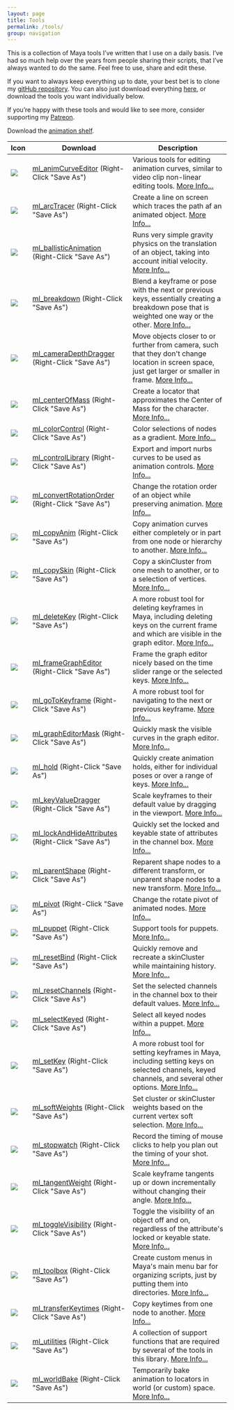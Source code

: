 ```yaml
---
layout: page
title: Tools
permalink: /tools/
group: navigation
---
```


This is a collection of Maya tools I’ve written that I use on a daily basis. I’ve had so much help over the years from people sharing their scripts, that I’ve always wanted to do the same. Feel free to use, share and edit these.

If you want to always keep everything up to date, your best bet is to clone my [gitHub repository](https://github.com/morganloomis/ml_tools). You can also just download everything [here](https://github.com/morganloomis/ml_tools/archive/master.zip), or download the tools you want individually below.

If you’re happy with these tools and would like to see more, consider supporting my [Patreon](https://www.patreon.com/morganloomis).

Download the [animation shelf](https://raw.githubusercontent.com/morganloomis/ml_tools/master/shelves/shelf_MLAnim.mel).

| Icon | Download | Description |
|-|-|-|
| <a href="https://raw.githubusercontent.com/morganloomis/ml_tools/master/icons/ml_animCurveEditor.png" download="ml_animCurveEditor"> <img src="https://raw.githubusercontent.com/morganloomis/ml_tools/master/icons/ml_animCurveEditor.png"/></a> | <a href="https://raw.githubusercontent.com/morganloomis/ml_tools/master/scripts/ml_animCurveEditor.py" download="ml_animCurveEditor">ml_animCurveEditor</a> (Right-Click "Save As") |  Various tools for editing animation curves, similar to video clip non-linear editing tools. [More Info...](http://morganloomis.com/tool/ml_animCurveEditor/) |
| <a href="https://raw.githubusercontent.com/morganloomis/ml_tools/master/icons/ml_arcTracer.png" download="ml_arcTracer"> <img src="https://raw.githubusercontent.com/morganloomis/ml_tools/master/icons/ml_arcTracer.png"/></a> | <a href="https://raw.githubusercontent.com/morganloomis/ml_tools/master/scripts/ml_arcTracer.py" download="ml_arcTracer">ml_arcTracer</a> (Right-Click "Save As") |  Create a line on screen which traces the path af an animated object. [More Info...](http://morganloomis.com/tool/ml_arcTracer/) |
| <a href="https://raw.githubusercontent.com/morganloomis/ml_tools/master/icons/ml_default.png" download="ml_ballisticAnimation"> <img src="https://raw.githubusercontent.com/morganloomis/ml_tools/master/icons/ml_default.png"/></a> | <a href="https://raw.githubusercontent.com/morganloomis/ml_tools/master/scripts/ml_ballisticAnimation.py" download="ml_ballisticAnimation">ml_ballisticAnimation</a> (Right-Click "Save As") |  Runs very simple gravity physics on the translation of an object, taking into account initial velocity. [More Info...](http://morganloomis.com/tool/ml_ballisticAnimation/) |
| <a href="https://raw.githubusercontent.com/morganloomis/ml_tools/master/icons/ml_breakdown.png" download="ml_breakdown"> <img src="https://raw.githubusercontent.com/morganloomis/ml_tools/master/icons/ml_breakdown.png"/></a> | <a href="https://raw.githubusercontent.com/morganloomis/ml_tools/master/scripts/ml_breakdown.py" download="ml_breakdown">ml_breakdown</a> (Right-Click "Save As") |  Blend a keyframe or pose with the next or previous keys, essentially creating a breakdown pose that is weighted one way or the other. [More Info...](http://morganloomis.com/tool/ml_breakdown/) |
| <a href="https://raw.githubusercontent.com/morganloomis/ml_tools/master/icons/ml_cameraDepthDragger.png" download="ml_cameraDepthDragger"> <img src="https://raw.githubusercontent.com/morganloomis/ml_tools/master/icons/ml_cameraDepthDragger.png"/></a> | <a href="https://raw.githubusercontent.com/morganloomis/ml_tools/master/scripts/ml_cameraDepthDragger.py" download="ml_cameraDepthDragger">ml_cameraDepthDragger</a> (Right-Click "Save As") |  Move objects closer to or further from camera, such that they don't change location in screen space, just get larger or smaller in frame. [More Info...](http://morganloomis.com/tool/ml_cameraDepthDragger/) |
| <a href="https://raw.githubusercontent.com/morganloomis/ml_tools/master/icons/ml_default.png" download="ml_centerOfMass"> <img src="https://raw.githubusercontent.com/morganloomis/ml_tools/master/icons/ml_default.png"/></a> | <a href="https://raw.githubusercontent.com/morganloomis/ml_tools/master/scripts/ml_centerOfMass.py" download="ml_centerOfMass">ml_centerOfMass</a> (Right-Click "Save As") |  Create a locator that approximates the Center of Mass for the character. [More Info...](http://morganloomis.com/tool/ml_centerOfMass/) |
| <a href="https://raw.githubusercontent.com/morganloomis/ml_tools/master/icons/ml_default.png" download="ml_colorControl"> <img src="https://raw.githubusercontent.com/morganloomis/ml_tools/master/icons/ml_default.png"/></a> | <a href="https://raw.githubusercontent.com/morganloomis/ml_tools/master/scripts/ml_colorControl.py" download="ml_colorControl">ml_colorControl</a> (Right-Click "Save As") |  Color selections of nodes as a gradient. [More Info...](http://morganloomis.com/tool/ml_colorControl/) |
| <a href="https://raw.githubusercontent.com/morganloomis/ml_tools/master/icons/ml_default.png" download="ml_controlLibrary"> <img src="https://raw.githubusercontent.com/morganloomis/ml_tools/master/icons/ml_default.png"/></a> | <a href="https://raw.githubusercontent.com/morganloomis/ml_tools/master/scripts/ml_controlLibrary.py" download="ml_controlLibrary">ml_controlLibrary</a> (Right-Click "Save As") |  Export and import nurbs curves to be used as animation controls. [More Info...](http://morganloomis.com/tool/ml_controlLibrary/) |
| <a href="https://raw.githubusercontent.com/morganloomis/ml_tools/master/icons/ml_convertRotationOrder.png" download="ml_convertRotationOrder"> <img src="https://raw.githubusercontent.com/morganloomis/ml_tools/master/icons/ml_convertRotationOrder.png"/></a> | <a href="https://raw.githubusercontent.com/morganloomis/ml_tools/master/scripts/ml_convertRotationOrder.py" download="ml_convertRotationOrder">ml_convertRotationOrder</a> (Right-Click "Save As") |  Change the rotation order of an object while preserving animation. [More Info...](http://morganloomis.com/tool/ml_convertRotationOrder/) |
| <a href="https://raw.githubusercontent.com/morganloomis/ml_tools/master/icons/ml_copyAnim.png" download="ml_copyAnim"> <img src="https://raw.githubusercontent.com/morganloomis/ml_tools/master/icons/ml_copyAnim.png"/></a> | <a href="https://raw.githubusercontent.com/morganloomis/ml_tools/master/scripts/ml_copyAnim.py" download="ml_copyAnim">ml_copyAnim</a> (Right-Click "Save As") |  Copy animation curves either completely or in part from one node or hierarchy to another. [More Info...](http://morganloomis.com/tool/ml_copyAnim/) |
| <a href="https://raw.githubusercontent.com/morganloomis/ml_tools/master/icons/ml_default.png" download="ml_copySkin"> <img src="https://raw.githubusercontent.com/morganloomis/ml_tools/master/icons/ml_default.png"/></a> | <a href="https://raw.githubusercontent.com/morganloomis/ml_tools/master/scripts/ml_copySkin.py" download="ml_copySkin">ml_copySkin</a> (Right-Click "Save As") |  Copy a skinCluster from one mesh to another, or to a selection of vertices. [More Info...](http://morganloomis.com/tool/ml_copySkin/) |
| <a href="https://raw.githubusercontent.com/morganloomis/ml_tools/master/icons/ml_deleteKey.png" download="ml_deleteKey"> <img src="https://raw.githubusercontent.com/morganloomis/ml_tools/master/icons/ml_deleteKey.png"/></a> | <a href="https://raw.githubusercontent.com/morganloomis/ml_tools/master/scripts/ml_deleteKey.py" download="ml_deleteKey">ml_deleteKey</a> (Right-Click "Save As") |  A more robust tool for deleting keyframes in Maya, including deleting keys on the current frame and which are visible in the graph editor. [More Info...](http://morganloomis.com/tool/ml_deleteKey/) |
| <a href="https://raw.githubusercontent.com/morganloomis/ml_tools/master/icons/ml_default.png" download="ml_frameGraphEditor"> <img src="https://raw.githubusercontent.com/morganloomis/ml_tools/master/icons/ml_default.png"/></a> | <a href="https://raw.githubusercontent.com/morganloomis/ml_tools/master/scripts/ml_frameGraphEditor.py" download="ml_frameGraphEditor">ml_frameGraphEditor</a> (Right-Click "Save As") |  Frame the graph editor nicely based on the time slider range or the selected keys. [More Info...](http://morganloomis.com/tool/ml_frameGraphEditor/) |
| <a href="https://raw.githubusercontent.com/morganloomis/ml_tools/master/icons/ml_goToKeyframe.png" download="ml_goToKeyframe"> <img src="https://raw.githubusercontent.com/morganloomis/ml_tools/master/icons/ml_goToKeyframe.png"/></a> | <a href="https://raw.githubusercontent.com/morganloomis/ml_tools/master/scripts/ml_goToKeyframe.py" download="ml_goToKeyframe">ml_goToKeyframe</a> (Right-Click "Save As") |  A more robust tool for navigating to the next or previous keyframe. [More Info...](http://morganloomis.com/tool/ml_goToKeyframe/) |
| <a href="https://raw.githubusercontent.com/morganloomis/ml_tools/master/icons/ml_default.png" download="ml_graphEditorMask"> <img src="https://raw.githubusercontent.com/morganloomis/ml_tools/master/icons/ml_default.png"/></a> | <a href="https://raw.githubusercontent.com/morganloomis/ml_tools/master/scripts/ml_graphEditorMask.py" download="ml_graphEditorMask">ml_graphEditorMask</a> (Right-Click "Save As") |  Quickly mask the visible curves in the graph editor. [More Info...](http://morganloomis.com/tool/ml_graphEditorMask/) |
| <a href="https://raw.githubusercontent.com/morganloomis/ml_tools/master/icons/ml_hold.png" download="ml_hold"> <img src="https://raw.githubusercontent.com/morganloomis/ml_tools/master/icons/ml_hold.png"/></a> | <a href="https://raw.githubusercontent.com/morganloomis/ml_tools/master/scripts/ml_hold.py" download="ml_hold">ml_hold</a> (Right-Click "Save As") |  Quickly create animation holds, either for individual poses or over a range of keys. [More Info...](http://morganloomis.com/tool/ml_hold/) |
| <a href="https://raw.githubusercontent.com/morganloomis/ml_tools/master/icons/ml_keyValueDragger.png" download="ml_keyValueDragger"> <img src="https://raw.githubusercontent.com/morganloomis/ml_tools/master/icons/ml_keyValueDragger.png"/></a> | <a href="https://raw.githubusercontent.com/morganloomis/ml_tools/master/scripts/ml_keyValueDragger.py" download="ml_keyValueDragger">ml_keyValueDragger</a> (Right-Click "Save As") |  Scale keyframes to their default value by dragging in the viewport. [More Info...](http://morganloomis.com/tool/ml_keyValueDragger/) |
| <a href="https://raw.githubusercontent.com/morganloomis/ml_tools/master/icons/ml_default.png" download="ml_lockAndHideAttributes"> <img src="https://raw.githubusercontent.com/morganloomis/ml_tools/master/icons/ml_default.png"/></a> | <a href="https://raw.githubusercontent.com/morganloomis/ml_tools/master/scripts/ml_lockAndHideAttributes.py" download="ml_lockAndHideAttributes">ml_lockAndHideAttributes</a> (Right-Click "Save As") |  Quickly set the locked and keyable state of attributes in the channel box. [More Info...](http://morganloomis.com/tool/ml_lockAndHideAttributes/) |
| <a href="https://raw.githubusercontent.com/morganloomis/ml_tools/master/icons/ml_default.png" download="ml_parentShape"> <img src="https://raw.githubusercontent.com/morganloomis/ml_tools/master/icons/ml_default.png"/></a> | <a href="https://raw.githubusercontent.com/morganloomis/ml_tools/master/scripts/ml_parentShape.py" download="ml_parentShape">ml_parentShape</a> (Right-Click "Save As") |  Reparent shape nodes to a different transform, or unparent shape nodes to a new transform. [More Info...](http://morganloomis.com/tool/ml_parentShape/) |
| <a href="https://raw.githubusercontent.com/morganloomis/ml_tools/master/icons/ml_default.png" download="ml_pivot"> <img src="https://raw.githubusercontent.com/morganloomis/ml_tools/master/icons/ml_default.png"/></a> | <a href="https://raw.githubusercontent.com/morganloomis/ml_tools/master/scripts/ml_pivot.py" download="ml_pivot">ml_pivot</a> (Right-Click "Save As") |  Change the rotate pivot of animated nodes. [More Info...](http://morganloomis.com/tool/ml_pivot/) |
| <a href="https://raw.githubusercontent.com/morganloomis/ml_tools/master/icons/ml_default.png" download="ml_puppet"> <img src="https://raw.githubusercontent.com/morganloomis/ml_tools/master/icons/ml_default.png"/></a> | <a href="https://raw.githubusercontent.com/morganloomis/ml_tools/master/scripts/ml_puppet.py" download="ml_puppet">ml_puppet</a> (Right-Click "Save As") |  Support tools for puppets. [More Info...](http://morganloomis.com/tool/ml_puppet/) |
| <a href="https://raw.githubusercontent.com/morganloomis/ml_tools/master/icons/ml_default.png" download="ml_resetBind"> <img src="https://raw.githubusercontent.com/morganloomis/ml_tools/master/icons/ml_default.png"/></a> | <a href="https://raw.githubusercontent.com/morganloomis/ml_tools/master/scripts/ml_resetBind.py" download="ml_resetBind">ml_resetBind</a> (Right-Click "Save As") |  Quickly remove and recreate a skinCluster while maintaining history. [More Info...](http://morganloomis.com/tool/ml_resetBind/) |
| <a href="https://raw.githubusercontent.com/morganloomis/ml_tools/master/icons/ml_resetChannels.png" download="ml_resetChannels"> <img src="https://raw.githubusercontent.com/morganloomis/ml_tools/master/icons/ml_resetChannels.png"/></a> | <a href="https://raw.githubusercontent.com/morganloomis/ml_tools/master/scripts/ml_resetChannels.py" download="ml_resetChannels">ml_resetChannels</a> (Right-Click "Save As") |  Set the selected channels in the channel box to their default values. [More Info...](http://morganloomis.com/tool/ml_resetChannels/) |
| <a href="https://raw.githubusercontent.com/morganloomis/ml_tools/master/icons/ml_selectKeyed.png" download="ml_selectKeyed"> <img src="https://raw.githubusercontent.com/morganloomis/ml_tools/master/icons/ml_selectKeyed.png"/></a> | <a href="https://raw.githubusercontent.com/morganloomis/ml_tools/master/scripts/ml_selectKeyed.py" download="ml_selectKeyed">ml_selectKeyed</a> (Right-Click "Save As") |  Select all keyed nodes within a puppet. [More Info...](http://morganloomis.com/tool/ml_selectKeyed/) |
| <a href="https://raw.githubusercontent.com/morganloomis/ml_tools/master/icons/ml_setKey.png" download="ml_setKey"> <img src="https://raw.githubusercontent.com/morganloomis/ml_tools/master/icons/ml_setKey.png"/></a> | <a href="https://raw.githubusercontent.com/morganloomis/ml_tools/master/scripts/ml_setKey.py" download="ml_setKey">ml_setKey</a> (Right-Click "Save As") |  A more robust tool for setting keyframes in Maya, including setting keys on selected channels, keyed channels, and several other options. [More Info...](http://morganloomis.com/tool/ml_setKey/) |
| <a href="https://raw.githubusercontent.com/morganloomis/ml_tools/master/icons/ml_default.png" download="ml_softWeights"> <img src="https://raw.githubusercontent.com/morganloomis/ml_tools/master/icons/ml_default.png"/></a> | <a href="https://raw.githubusercontent.com/morganloomis/ml_tools/master/scripts/ml_softWeights.py" download="ml_softWeights">ml_softWeights</a> (Right-Click "Save As") |  Set cluster or skinCluster weights based on the current vertex soft selection. [More Info...](http://morganloomis.com/tool/ml_softWeights/) |
| <a href="https://raw.githubusercontent.com/morganloomis/ml_tools/master/icons/ml_stopwatch.png" download="ml_stopwatch"> <img src="https://raw.githubusercontent.com/morganloomis/ml_tools/master/icons/ml_stopwatch.png"/></a> | <a href="https://raw.githubusercontent.com/morganloomis/ml_tools/master/scripts/ml_stopwatch.py" download="ml_stopwatch">ml_stopwatch</a> (Right-Click "Save As") |  Record the timing of mouse clicks to help you plan out the timing of your shot. [More Info...](http://morganloomis.com/tool/ml_stopwatch/) |
| <a href="https://raw.githubusercontent.com/morganloomis/ml_tools/master/icons/ml_tangentWeight.png" download="ml_tangentWeight"> <img src="https://raw.githubusercontent.com/morganloomis/ml_tools/master/icons/ml_tangentWeight.png"/></a> | <a href="https://raw.githubusercontent.com/morganloomis/ml_tools/master/scripts/ml_tangentWeight.py" download="ml_tangentWeight">ml_tangentWeight</a> (Right-Click "Save As") |  Scale keyframe tangents up or down incrementally without changing their angle. [More Info...](http://morganloomis.com/tool/ml_tangentWeight/) |
| <a href="https://raw.githubusercontent.com/morganloomis/ml_tools/master/icons/ml_toggleVisibility.png" download="ml_toggleVisibility"> <img src="https://raw.githubusercontent.com/morganloomis/ml_tools/master/icons/ml_toggleVisibility.png"/></a> | <a href="https://raw.githubusercontent.com/morganloomis/ml_tools/master/scripts/ml_toggleVisibility.py" download="ml_toggleVisibility">ml_toggleVisibility</a> (Right-Click "Save As") |  Toggle the visibility of an object off and on, regardless of the attribute's locked or keyable state. [More Info...](http://morganloomis.com/tool/ml_toggleVisibility/) |
| <a href="https://raw.githubusercontent.com/morganloomis/ml_tools/master/icons/ml_default.png" download="ml_toolbox"> <img src="https://raw.githubusercontent.com/morganloomis/ml_tools/master/icons/ml_default.png"/></a> | <a href="https://raw.githubusercontent.com/morganloomis/ml_tools/master/scripts/ml_toolbox.py" download="ml_toolbox">ml_toolbox</a> (Right-Click "Save As") |  Create custom menus in Maya's main menu bar for organizing scripts, just by putting them into directories. [More Info...](http://morganloomis.com/tool/ml_toolbox/) |
| <a href="https://raw.githubusercontent.com/morganloomis/ml_tools/master/icons/ml_transferKeytimes.png" download="ml_transferKeytimes"> <img src="https://raw.githubusercontent.com/morganloomis/ml_tools/master/icons/ml_transferKeytimes.png"/></a> | <a href="https://raw.githubusercontent.com/morganloomis/ml_tools/master/scripts/ml_transferKeytimes.py" download="ml_transferKeytimes">ml_transferKeytimes</a> (Right-Click "Save As") |  Copy keytimes from one node to another. [More Info...](http://morganloomis.com/tool/ml_transferKeytimes/) |
| <a href="https://raw.githubusercontent.com/morganloomis/ml_tools/master/icons/ml_default.png" download="ml_utilities"> <img src="https://raw.githubusercontent.com/morganloomis/ml_tools/master/icons/ml_default.png"/></a> | <a href="https://raw.githubusercontent.com/morganloomis/ml_tools/master/scripts/ml_utilities.py" download="ml_utilities">ml_utilities</a> (Right-Click "Save As") |  A collection of support functions that are required by several of the tools in this library. [More Info...](http://morganloomis.com/tool/ml_utilities/) |
| <a href="https://raw.githubusercontent.com/morganloomis/ml_tools/master/icons/ml_worldBake.png" download="ml_worldBake"> <img src="https://raw.githubusercontent.com/morganloomis/ml_tools/master/icons/ml_worldBake.png"/></a> | <a href="https://raw.githubusercontent.com/morganloomis/ml_tools/master/scripts/ml_worldBake.py" download="ml_worldBake">ml_worldBake</a> (Right-Click "Save As") |  Temporarily bake animation to locators in world (or custom) space. [More Info...](http://morganloomis.com/tool/ml_worldBake/) |
